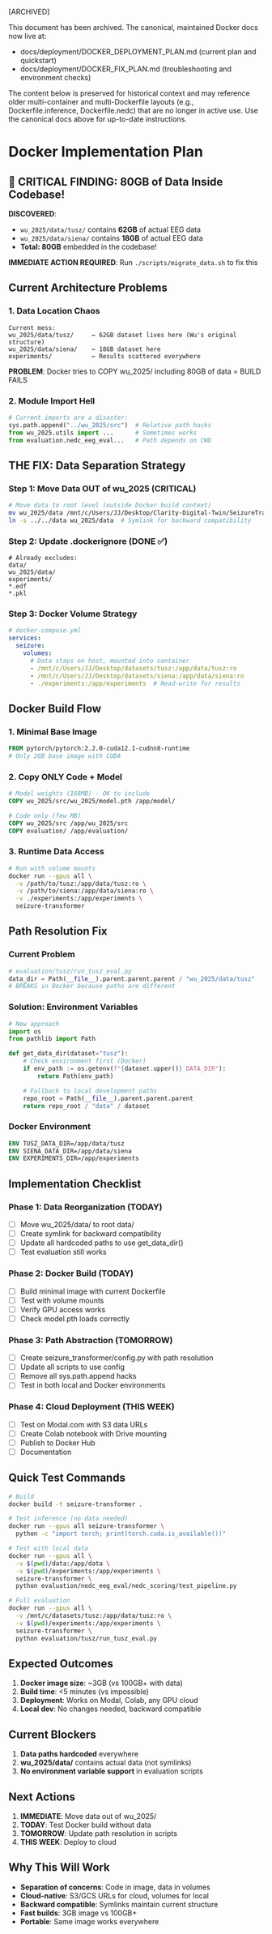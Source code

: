 [ARCHIVED]

This document has been archived. The canonical, maintained Docker docs now live at:

- docs/deployment/DOCKER_DEPLOYMENT_PLAN.md (current plan and quickstart)
- docs/deployment/DOCKER_FIX_PLAN.md (troubleshooting and environment checks)

The content below is preserved for historical context and may reference older
multi-container and multi-Dockerfile layouts (e.g., Dockerfile.inference,
Dockerfile.nedc) that are no longer in active use. Use the canonical docs above
for up-to-date instructions.

# Docker Implementation Plan

## 🚨 CRITICAL FINDING: 80GB of Data Inside Codebase!

**DISCOVERED**:
- `wu_2025/data/tusz/` contains **62GB** of actual EEG data
- `wu_2025/data/siena/` contains **18GB** of actual EEG data
- **Total: 80GB** embedded in the codebase!

**IMMEDIATE ACTION REQUIRED**: Run `./scripts/migrate_data.sh` to fix this

## Current Architecture Problems

### 1. Data Location Chaos
```
Current mess:
wu_2025/data/tusz/     ← 62GB dataset lives here (Wu's original structure)
wu_2025/data/siena/    ← 18GB dataset here
experiments/           ← Results scattered everywhere
```

**PROBLEM**: Docker tries to COPY wu_2025/ including 80GB of data = BUILD FAILS

### 2. Module Import Hell
```python
# Current imports are a disaster:
sys.path.append("../wu_2025/src")  # Relative path hacks
from wu_2025.utils import ...      # Sometimes works
from evaluation.nedc_eeg_eval...   # Path depends on CWD
```

## THE FIX: Data Separation Strategy

### Step 1: Move Data OUT of wu_2025 (CRITICAL)
```bash
# Move data to root level (outside Docker build context)
mv wu_2025/data /mnt/c/Users/JJ/Desktop/Clarity-Digital-Twin/SeizureTransformer/data
ln -s ../../data wu_2025/data  # Symlink for backward compatibility
```

### Step 2: Update .dockerignore (DONE ✅)
```
# Already excludes:
data/
wu_2025/data/
experiments/
*.edf
*.pkl
```

### Step 3: Docker Volume Strategy
```yaml
# docker-compose.yml
services:
  seizure:
    volumes:
      # Data stays on host, mounted into container
      - /mnt/c/Users/JJ/Desktop/datasets/tusz:/app/data/tusz:ro
      - /mnt/c/Users/JJ/Desktop/datasets/siena:/app/data/siena:ro
      - ./experiments:/app/experiments  # Read-write for results
```

## Docker Build Flow

### 1. Minimal Base Image
```dockerfile
FROM pytorch/pytorch:2.2.0-cuda12.1-cudnn8-runtime
# Only 2GB base image with CUDA
```

### 2. Copy ONLY Code + Model
```dockerfile
# Model weights (168MB) - OK to include
COPY wu_2025/src/wu_2025/model.pth /app/model/

# Code only (few MB)
COPY wu_2025/src /app/wu_2025/src
COPY evaluation/ /app/evaluation/
```

### 3. Runtime Data Access
```bash
# Run with volume mounts
docker run --gpus all \
  -v /path/to/tusz:/app/data/tusz:ro \
  -v /path/to/siena:/app/data/siena:ro \
  -v ./experiments:/app/experiments \
  seizure-transformer
```

## Path Resolution Fix

### Current Problem
```python
# evaluation/tusz/run_tusz_eval.py
data_dir = Path(__file__).parent.parent.parent / "wu_2025/data/tusz"
# BREAKS in Docker because paths are different
```

### Solution: Environment Variables
```python
# New approach
import os
from pathlib import Path

def get_data_dir(dataset="tusz"):
    # Check environment first (Docker)
    if env_path := os.getenv(f"{dataset.upper()}_DATA_DIR"):
        return Path(env_path)

    # Fallback to local development paths
    repo_root = Path(__file__).parent.parent.parent
    return repo_root / "data" / dataset
```

### Docker Environment
```dockerfile
ENV TUSZ_DATA_DIR=/app/data/tusz
ENV SIENA_DATA_DIR=/app/data/siena
ENV EXPERIMENTS_DIR=/app/experiments
```

## Implementation Checklist

### Phase 1: Data Reorganization (TODAY)
- [ ] Move wu_2025/data/ to root data/
- [ ] Create symlink for backward compatibility
- [ ] Update all hardcoded paths to use get_data_dir()
- [ ] Test evaluation still works

### Phase 2: Docker Build (TODAY)
- [ ] Build minimal image with current Dockerfile
- [ ] Test with volume mounts
- [ ] Verify GPU access works
- [ ] Check model.pth loads correctly

### Phase 3: Path Abstraction (TOMORROW)
- [ ] Create seizure_transformer/config.py with path resolution
- [ ] Update all scripts to use config
- [ ] Remove all sys.path.append hacks
- [ ] Test in both local and Docker environments

### Phase 4: Cloud Deployment (THIS WEEK)
- [ ] Test on Modal.com with S3 data URLs
- [ ] Create Colab notebook with Drive mounting
- [ ] Publish to Docker Hub
- [ ] Documentation

## Quick Test Commands

```bash
# Build
docker build -t seizure-transformer .

# Test inference (no data needed)
docker run --gpus all seizure-transformer \
  python -c "import torch; print(torch.cuda.is_available())"

# Test with local data
docker run --gpus all \
  -v $(pwd)/data:/app/data \
  -v $(pwd)/experiments:/app/experiments \
  seizure-transformer \
  python evaluation/nedc_eeg_eval/nedc_scoring/test_pipeline.py

# Full evaluation
docker run --gpus all \
  -v /mnt/c/datasets/tusz:/app/data/tusz:ro \
  -v $(pwd)/experiments:/app/experiments \
  seizure-transformer \
  python evaluation/tusz/run_tusz_eval.py
```

## Expected Outcomes

1. **Docker image size**: ~3GB (vs 100GB+ with data)
2. **Build time**: <5 minutes (vs impossible)
3. **Deployment**: Works on Modal, Colab, any GPU cloud
4. **Local dev**: No changes needed, backward compatible

## Current Blockers

1. **Data paths hardcoded** everywhere
2. **wu_2025/data/** contains actual data (not symlinks)
3. **No environment variable support** in evaluation scripts

## Next Actions

1. **IMMEDIATE**: Move data out of wu_2025/
2. **TODAY**: Test Docker build without data
3. **TOMORROW**: Update path resolution in scripts
4. **THIS WEEK**: Deploy to cloud

## Why This Will Work

- **Separation of concerns**: Code in image, data in volumes
- **Cloud-native**: S3/GCS URLs for cloud, volumes for local
- **Backward compatible**: Symlinks maintain current structure
- **Fast builds**: 3GB image vs 100GB+
- **Portable**: Same image works everywhere
